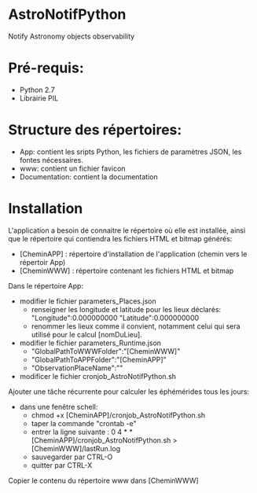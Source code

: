 # AstroNotifPython
Notify Astronomy objects observability

# Pré-requis:
 - Python 2.7
 - Librairie PIL

# Structure des répertoires:
 - App: contient les sripts Python, les fichiers de paramètres JSON, les fontes nécessaires.
 - www: contient un fichier favicon
 - Documentation: contient la documentation

# Installation
L'application a besoin de connaitre le répertoire où elle est installée, ainsi que le répertoire qui contiendra les fichiers HTML et bitmap générés:
 - [CheminAPP] : répertoire d'installation de l'application (chemin vers le répertoir App)
 - [CheminWWW] : répertoire contenant les fichiers HTML et bitmap

Dans le répertoire App:
 - modifier le fichier parameters_Places.json
   - renseigner les longitude et latitude pour les lieux déclarés:
      "Longitude":0.000000000
      "Latitude":0.000000000 
   - renommer les lieux comme il convient, notamment celui qui sera utilisé pour le calcul [nomDuLieu].
 - modifier le fichier parameters_Runtime.json
   - "GlobalPathToWWWFolder":"[CheminWWW]"
   - "GlobalPathToAPPFolder":"[CheminAPP]"
   - "ObservationPlaceName":"<nomDuLieu>"
 - modificer le fichier cronjob_AstroNotifPython.sh

Ajouter une tâche récurrente pour calculer les éphémérides tous les jours:
 - dans une fenêtre schell:
   - chmod +x [CheminAPP]/cronjob_AstroNotifPython.sh
   - taper la commande "crontab -e"
   - entrer la ligne suivante :
        0 4 * * [CheminAPP]/cronjob_AstroNotifPython.sh > [CheminWWW]/lastRun.log
   - sauvegarder par CTRL-O
   - quitter par CTRL-X
  
Copier le contenu du répertoire www dans [CheminWWW]
